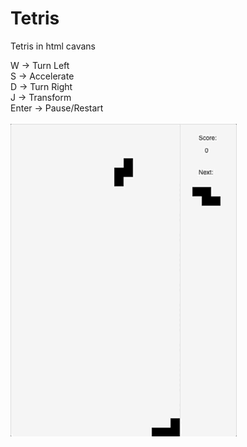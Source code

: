 # Tetris
Tetris in html cavans

W -> Turn Left<br/> 
S -> Accelerate<br/>
D -> Turn Right<br/> 
J -> Transform<br/>
Enter -> Pause/Restart<br/>     
![](https://github.com/frostless/Tetris/blob/master/tetris%20demo.gif?raw=true)
